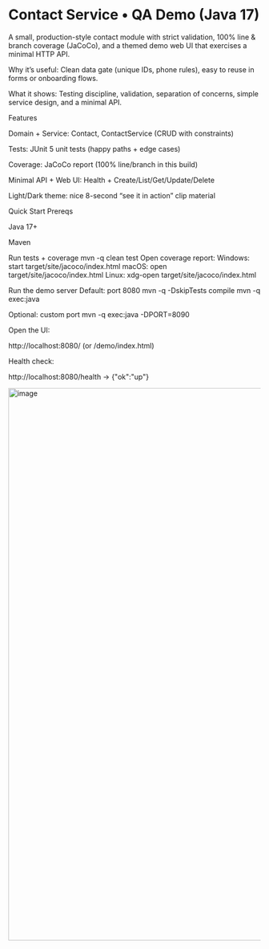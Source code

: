 # Contact Service • QA Demo (Java 17)

A small, production-style contact module with strict validation, 100% line & branch coverage (JaCoCo), and a themed demo web UI that exercises a minimal HTTP API.

Why it’s useful: Clean data gate (unique IDs, phone rules), easy to reuse in forms or onboarding flows.

What it shows: Testing discipline, validation, separation of concerns, simple service design, and a minimal API.

Features

 Domain + Service: Contact, ContactService (CRUD with constraints)

 Tests: JUnit 5 unit tests (happy paths + edge cases)

 Coverage: JaCoCo report (100% line/branch in this build)

 Minimal API + Web UI: Health + Create/List/Get/Update/Delete

 Light/Dark theme: nice 8-second “see it in action” clip material

Quick Start
Prereqs

Java 17+

Maven

Run tests + coverage
mvn -q clean test
Open coverage report:
 Windows:
start target/site/jacoco/index.html
 macOS:
open target/site/jacoco/index.html
 Linux:
xdg-open target/site/jacoco/index.html

Run the demo server
 Default: port 8080
mvn -q -DskipTests compile
mvn -q exec:java

 Optional: custom port
mvn -q exec:java -DPORT=8090


Open the UI:

http://localhost:8080/
 (or /demo/index.html)

Health check:

http://localhost:8080/health
 → {"ok":"up"}

 
<img width="1405" height="1101" alt="image" src="https://github.com/user-attachments/assets/8166c305-0b22-4db0-8167-74227b9a7244" />
